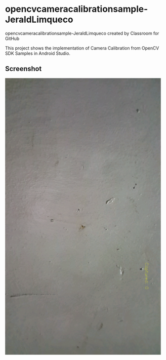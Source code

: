 # opencvcameracalibrationsample-JeraldLimqueco
opencvcameracalibrationsample-JeraldLimqueco created by Classroom for GitHub


This project shows the implementation of Camera Calibration from OpenCV SDK Samples in Android Studio.

Screenshot
-----------
![alt tag](https://github.com/DeLaSalleUniversity-Manila/opencvcameracalibrationsample-JeraldLimqueco/blob/master/device-2015-11-29-004300.png)
